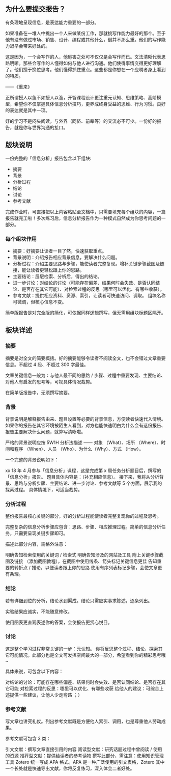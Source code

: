 ## 为什么要提交报告？
有条理地呈现信息，是表达能力重要的一部分。

如果准备在一堆人中挑出一个人来做某份工作，那就挑写作能力最好的那个。至于他有没有做过市场、销售、设计、编程或其他什么，倒并不那么重。他们的写作能力迟早会带来好处的。

这是因为，一个会写作的人，他厉害之处可不仅仅是会写作而已。文法清晰代表思路明晰。那些会写作的人懂得如何与他人进行沟通。他们使得事情变得更好理解了。他们擅于换位思考。他们懂得抓住重点。这些都是你想在一个应聘者身上看到的特质。

——《重来》

正所谓授人以鱼不如授人以渔，开智课程设计更注重元认知、思维策略、高阶模型，希望你不仅掌握具体信息分析技巧，更养成终身受益的思维、行为习惯。良好的表达就是其中一项。

好的学习不是闷头阅读，与外界（同侪、前辈等）的交流必不可少。一份好的报告，就是你与世界沟通的接口。
## 版块说明
一份完整的「信息分析」报告包含以下组块:
- 摘要
- 背景
- 分析过程
- 结论
- 讨论
- 参考文献


完成作业时，可直接把以上内容粘贴至文档中，只需要填充每个组块的内容，一篇报告就完工啦！多次练习后，信息分析报告作为一种模式自然成为你思考问题的一部分。

### 每个组块作用
- 摘要：好摘要让读者一目了然，快速获取重点。
- 背景说明：介绍报告相应背景信息，要解决什么问题。
- 分析过程：介绍主要思路与步骤，能使读者完整复现。增补关键步骤截图及链接，能让读者更轻松跟上你的思路。
- 主要结论：层层检索、分析后，得出的结论。
- 进一步讨论：对结论的讨论（可能存在偏差、结果何时会失效、是否认同结论、是否存在其它可能）、对检索过程的反思（哪里可以优化、有哪些收获）。
- 参考文献：提供相应资料、资源、索引，让读者可快速访问、调取。
组块名称可微调，但核心信息不变。

简单版报告是对完全版的简化，可依据同样逻辑撰写，但无需用组块标题区隔开。
## 板块详述
### 摘要
摘要是对全文的简要概括。好的摘要能够令读者不阅读全文，也不会错过文章重要信息。不超过 4 段、不超过 300 字最佳。

文章关键信息一般为：与他人最不同的思路 / 步骤、过程中重要发现、主要结论、对他人有启发的思考等，可视具体情况裁剪。

在简单版报告中，无须撰写摘要。

### 背景
背景说明是解释报告由来、题目设置等必要的背景信息，方便读者快速代入情境。如果你的报告在其它环境被陌生人看到，对方也能快速明白为什么会有这份报告、报告主要解决什么问题，就算写清晰啦。

严格的背景说明应按 5W1H 分析法描述 —— 对象 （What）、场所 （Where）、时间和程序 （When）、人员 （Who）、为什么（Why）、方式 （How）。

一个完整的背景说明如下：

xx 18 年 4 月参与「信息分析」课程，这是完成第 x 周任务分析题目后，撰写的「信息分析」报告。
题目具体内容是：（补充相应信息）。
接下来，我将从分析背景、思路与分析步骤、主要结论、进一步讨论、参考文献等 5 个方面，展示我的探索过程。
具体情境下，可适当裁剪。

### 分析过程
整份报告最核心关键的部分，好的分析过程能使读者完整复现你的过程及思考。 

完整复杂的信息分析步骤应包含：思路、步骤、相应推理过程。简单的信息分析任务，只需要呈现关键步骤即可。

描述此部分内容，需格外注意：

明确告知检索使用的关键词 / 检索式
明确告知涉及的网站及工具
附上关键步骤截图及链接 （添加截图教程），在截图中使用线条、箭头标记关键信息更佳
告知重要的转折点 / 推论，以便读者跟上你的思路
使用有序列表标记步骤，会使文章更有条理。

### 结论
若有详细到位的分析，结论水到渠成。结论只需应实事求陈述，逐条列出。

实验结果应诚实，不能随意修改。

使用图表更直观表述你的答案，会使报告更赏心悦目。

### 讨论
这是整个学习过程非常关键的一步：元认知。 你将反思整个过程、结论，探索其它可能情况。此部分也是全文可发挥空间最大的一部分，希望看到你的精彩思考哦~

具体来说，可包含以下内容：

对结论的讨论：可能存在哪些偏差、结果何时会失效、是否认同结论、是否存在其它可能
对检索过程的反思：哪里可以优化、有哪些收获
给他人的建议：可综合上述提供一些建议，让他人少走弯路 ；）

### 参考文献
写文章也讲究礼仪。列出参考文献既是方便他人索引、调用，也是尊重他人劳动成果。

参考文献可包含 3 类：

引文文献：撰写文章直接引用的内容
阅读型文献：研究话题过程中曾阅读 / 使用的资源
推荐型文献：提供给读者的参考读物
撰写此部分，需注意：使用知识管理工具 Zotero 统一写成 APA 格式。APA 是一种广泛使用的引文表格，Zotero 其中一个长处就是快速导出文献，你将反复练习，深入体会二者好处。
